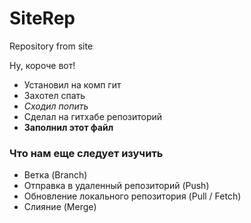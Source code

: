 # SiteRep
Repository from site


Ну, короче вот!
* Установил на комп гит
* Захотел спать
* *Сходил попить*
* Сделал на гитхабе репозиторий 
* **Заполнил этот файл**

### Что нам еще следует изучить
* Ветка (Branch)
* Отправка в удаленный репозиторий (Push)
* Обновление локального репозитория (Pull / Fetch)
* Слияние (Merge)